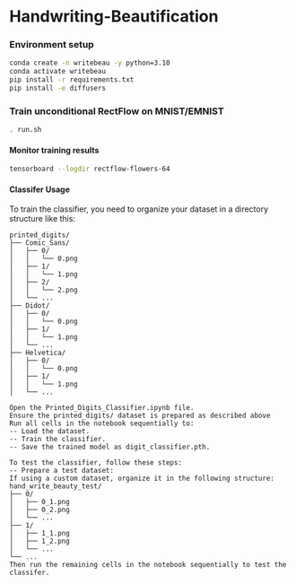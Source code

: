 # Handwriting-Beautification


### Environment setup
```sh
conda create -n writebeau -y python=3.10
conda activate writebeau
pip install -r requirements.txt
pip install -e diffusers
```

### Train unconditional RectFlow on MNIST/EMNIST
```sh
. run.sh
```

<!--
### Train unconditional RectFlow on Flowers datatset
```sh
python train_unconditional.py \
  --dataset_name="huggan/flowers-102-categories" \
  --resolution=64 --center_crop --random_flip \
  --output_dir="rectflow-flowers-64" \
  --train_batch_size=128 \
  --num_epochs=100 \
  --gradient_accumulation_steps=1 \
  --learning_rate=1e-4 \
  --lr_warmup_steps=500 \
  --mixed_precision=no
```
-->

#### Monitor training results
```sh
tensorboard --logdir rectflow-flowers-64
```


#### Classifer Usage
To train the classifier, you need to organize your dataset in a directory structure like this:
```example
printed_digits/
├── Comic_Sans/
│   ├── 0/
│   │   └── 0.png
│   ├── 1/
│   │   └── 1.png
│   ├── 2/
│   │   └── 2.png
│   └── ...
├── Didot/
│   ├── 0/
│   │   └── 0.png
│   ├── 1/
│   │   └── 1.png
│   └── ...
├── Helvetica/
│   ├── 0/
│   │   └── 0.png
│   ├── 1/
│   │   └── 1.png
│   └── ...

Open the Printed_Digits_Classifier.ipynb file.
Ensure the printed_digits/ dataset is prepared as described above
Run all cells in the notebook sequentially to:
-- Load the dataset.
-- Train the classifier.
-- Save the trained model as digit_classifier.pth.

To test the classifier, follow these steps:
-- Prepare a test dataset:
If using a custom dataset, organize it in the following structure:
hand_write_beauty_test/
├── 0/
│   ├── 0_1.png
│   ├── 0_2.png
│   └── ...
├── 1/
│   ├── 1_1.png
│   ├── 1_2.png
│   └── ...
└── ...
Then run the remaining cells in the notebook sequentially to test the classifer.

